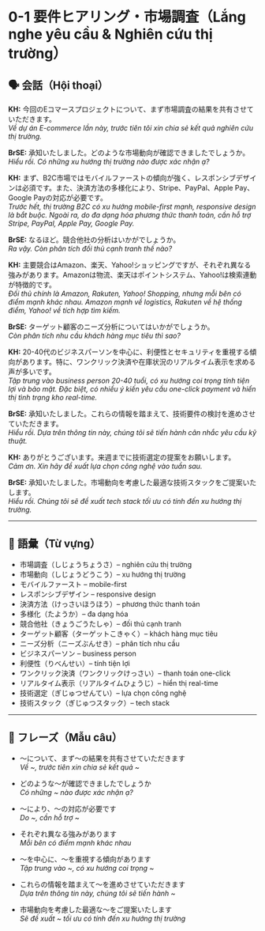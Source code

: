 # 0-1 要件ヒアリング・市場調査（Lắng nghe yêu cầu & Nghiên cứu thị trường）

## 🗣️ 会話（Hội thoại）

**KH:** 今回のEコマースプロジェクトについて、まず市場調査の結果を共有させていただきます。  
*Về dự án E-commerce lần này, trước tiên tôi xin chia sẻ kết quả nghiên cứu thị trường.*

**BrSE:** 承知いたしました。どのような市場動向が確認できましたでしょうか。  
*Hiểu rồi. Có những xu hướng thị trường nào được xác nhận ạ?*

**KH:** まず、B2C市場ではモバイルファーストの傾向が強く、レスポンシブデザインは必須です。また、決済方法の多様化により、Stripe、PayPal、Apple Pay、Google Payの対応が必要です。  
*Trước hết, thị trường B2C có xu hướng mobile-first mạnh, responsive design là bắt buộc. Ngoài ra, do đa dạng hóa phương thức thanh toán, cần hỗ trợ Stripe, PayPal, Apple Pay, Google Pay.*

**BrSE:** なるほど。競合他社の分析はいかがでしょうか。  
*Ra vậy. Còn phân tích đối thủ cạnh tranh thế nào?*

**KH:** 主要競合はAmazon、楽天、Yahoo!ショッピングですが、それぞれ異なる強みがあります。Amazonは物流、楽天はポイントシステム、Yahoo!は検索連動が特徴的です。  
*Đối thủ chính là Amazon, Rakuten, Yahoo! Shopping, nhưng mỗi bên có điểm mạnh khác nhau. Amazon mạnh về logistics, Rakuten về hệ thống điểm, Yahoo! về tích hợp tìm kiếm.*

**BrSE:** ターゲット顧客のニーズ分析についてはいかがでしょうか。  
*Còn phân tích nhu cầu khách hàng mục tiêu thì sao?*

**KH:** 20-40代のビジネスパーソンを中心に、利便性とセキュリティを重視する傾向があります。特に、ワンクリック決済や在庫状況のリアルタイム表示を求める声が多いです。  
*Tập trung vào business person 20-40 tuổi, có xu hướng coi trọng tính tiện lợi và bảo mật. Đặc biệt, có nhiều ý kiến yêu cầu one-click payment và hiển thị tình trạng kho real-time.*

**BrSE:** 承知いたしました。これらの情報を踏まえて、技術要件の検討を進めさせていただきます。  
*Hiểu rồi. Dựa trên thông tin này, chúng tôi sẽ tiến hành cân nhắc yêu cầu kỹ thuật.*

**KH:** ありがとうございます。来週までに技術選定の提案をお願いします。  
*Cảm ơn. Xin hãy đề xuất lựa chọn công nghệ vào tuần sau.*

**BrSE:** 承知いたしました。市場動向を考慮した最適な技術スタックをご提案いたします。  
*Hiểu rồi. Chúng tôi sẽ đề xuất tech stack tối ưu có tính đến xu hướng thị trường.*

---

## 📖 語彙（Từ vựng）

- 市場調査（しじょうちょうさ）– nghiên cứu thị trường
- 市場動向（しじょうどうこう）– xu hướng thị trường  
- モバイルファースト – mobile-first
- レスポンシブデザイン – responsive design
- 決済方法（けっさいほうほう）– phương thức thanh toán
- 多様化（たようか）– đa dạng hóa
- 競合他社（きょうごうたしゃ）– đối thủ cạnh tranh
- ターゲット顧客（ターゲットこきゃく）– khách hàng mục tiêu
- ニーズ分析（ニーズぶんせき）– phân tích nhu cầu
- ビジネスパーソン – business person
- 利便性（りべんせい）– tính tiện lợi
- ワンクリック決済（ワンクリックけっさい）– thanh toán one-click
- リアルタイム表示（リアルタイムひょうじ）– hiển thị real-time
- 技術選定（ぎじゅつせんてい）– lựa chọn công nghệ
- 技術スタック（ぎじゅつスタック）– tech stack

---

## 📝 フレーズ（Mẫu câu）

- ～について、まず～の結果を共有させていただきます  
  *Về ~, trước tiên xin chia sẻ kết quả ~*

- どのような～が確認できましたでしょうか  
  *Có những ~ nào được xác nhận ạ?*

- ～により、～の対応が必要です  
  *Do ~, cần hỗ trợ ~*

- それぞれ異なる強みがあります  
  *Mỗi bên có điểm mạnh khác nhau*

- ～を中心に、～を重視する傾向があります  
  *Tập trung vào ~, có xu hướng coi trọng ~*

- これらの情報を踏まえて～を進めさせていただきます  
  *Dựa trên thông tin này, chúng tôi sẽ tiến hành ~*

- 市場動向を考慮した最適な～をご提案いたします  
  *Sẽ đề xuất ~ tối ưu có tính đến xu hướng thị trường*
